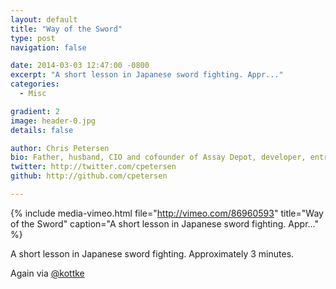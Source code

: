 ```yaml
---
layout: default
title: "Way of the Sword"
type: post
navigation: false

date: 2014-03-03 12:47:00 -0800
excerpt: "A short lesson in Japanese sword fighting. Appr..."
categories:
  - Misc

gradient: 2
image: header-0.jpg
details: false

author: Chris Petersen
bio: Father, husband, CIO and cofounder of Assay Depot, developer, entrepreneur and technologist.
twitter: http://twitter.com/cpetersen
github: http://github.com/cpetersen

---
```


{% include media-vimeo.html file="http://vimeo.com/86960593" title="Way of the Sword" caption="A short lesson in Japanese sword fighting. Appr..." %}

A short lesson in Japanese sword fighting. Approximately 3 minutes. 

 Again via  [@kottke](http://kottke.org/14/03/the-way-of-the-sword)  
